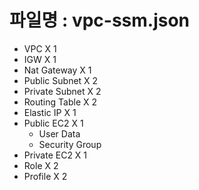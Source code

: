 # 파일명 : vpc-ssm.json
- VPC X 1
- IGW X 1
- Nat Gateway X 1
- Public Subnet X 2
- Private Subnet X 2
- Routing Table X 2
- Elastic IP X 1
- Public EC2 X 1
    - User Data
    - Security Group
- Private EC2 X 1
- Role X 2
- Profile X 2
